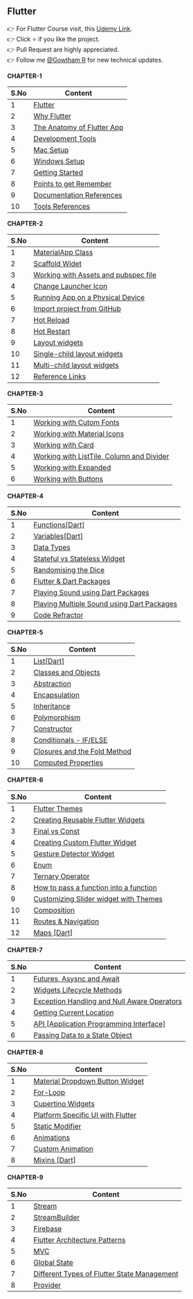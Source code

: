 ## Flutter

:point_right: For Flutter Course visit, this [Udemy Link](https://www.udemy.com/course/flutter-bootcamp-with-dart/).  
:point_right: Click :star: if you like the project.   
:point_right: Pull Request are highly appreciated.  
:point_right: Follow me [@Gowtham R](https://twitter.com/Gowtham26730226) for new technical updates.

__CHAPTER-1__  

| S.No | Content |
| --------	 | ------------ |
| 1 | [Flutter](CHAPTER-1.md#flutter) | 
| 2 | [Why Flutter](CHAPTER-1.md#why-flutter) |    
| 3 | [The Anatomy of Flutter App](CHAPTER-1.md#the-anatomy-of-flutter-app) |  
| 4 | [Development Tools](CHAPTER-1.md#development-tools) |  
| 5 | [Mac Setup](CHAPTER-1.md#mac-setup) |
| 6 | [Windows Setup](CHAPTER-1.md#windows-setup) |
| 7 | [Getting Started](CHAPTER-1.md#getting-started) |   
| 8 | [Points to get Remember](CHAPTER-1.md#points-to-get-remember) | 
| 9 | [Documentation References](CHAPTER-1.md#documentation-references) |   
| 10 | [Tools References](CHAPTER-1.md#tools-references) |

 
__CHAPTER-2__  

| S.No | Content |
| --------	 | ------------ |
| 1 | [MaterialApp Class](CHAPTER-2.md#materialapp-class) |
| 2 | [Scaffold Widet](CHAPTER-2.md#scaffold-widet) |
| 3 | [Working with Assets and pubspec file](CHAPTER-2.md#working-with-assets-and-pubspec-file) |
| 4 | [Change Launcher Icon](CHAPTER-2.md#change-launcher-icon) |
| 5 | [Running App on a Physical Device](CHAPTER-2.md#running-app-on-a-physical-device) |
| 6 | [Import project from GitHub](CHAPTER-2.md#import-project-from-github) |
| 7 | [Hot Reload](CHAPTER-2.md#hot-reload) |
| 8 | [Hot Restart](CHAPTER-2.md#hot-restart) |
| 9 | [Layout widgets](CHAPTER-2.md#layout-widgets) |
| 10 | [Single-child layout widgets](CHAPTER-2.md#single-child-layout-widgets) |
| 11 | [Multi-child layout widgets](CHAPTER-2.md#multi-child-layout-widgets) |
| 12 | [Reference Links](CHAPTER-2.md#reference-links) |

    
__CHAPTER-3__  

| S.No | Content |
| --------	 | ------------ |
| 1 | [Working with Cutom Fonts](CHAPTER-3.md#working-with-cutom-fonts) |
| 2 | [Working with Material Icons](CHAPTER-3.md#working-with-material-icons) |
| 3 | [Working with Card](CHAPTER-3.md#working-with-card) |
| 4 | [Working with ListTile, Column and Divider](CHAPTER-3.md#working-with-listtile-column-and-divider) |
| 5 | [Working with Expanded](CHAPTER-3.md#working-with-expanded) |
| 6 | [Working with Buttons](CHAPTER-3.md#working-with-buttons) |

    
__CHAPTER-4__

| S.No | Content |
| --------	 | ------------ |
| 1 | [Functions[Dart]](CHAPTER-4.md#functionsdart) |
| 2 | [Variables[Dart]](CHAPTER-4.md#variablesdart) |
| 3 | [Data Types](CHAPTER-4.md#data-types) |
| 4 | [Stateful vs Stateless Widget](CHAPTER-4.md#stateful-vs-stateless-widget) |
| 5 | [Randomising the Dice](CHAPTER-4.md#randomising-the-dice) |
| 6 | [Flutter & Dart Packages](CHAPTER-4.md#flutter--dart-packages) |
| 7 | [Playing Sound using Dart Packages](CHAPTER-4.md#playing-sound-using-dart-packages) |
| 8 | [Playing Multiple Sound using Dart Packages](CHAPTER-4.md#playing-multiple-sound-using-dart-packages) |
| 9 | [Code Refractor](CHAPTER-4.md#code-refractor) |

__CHAPTER-5__  

| S.No | Content |
| --------	 | ------------ |
| 1 | [List[Dart]](CHAPTER-5.md#listdart) | 
| 2 | [Classes and Objects](CHAPTER-5.md#classes-and-objects) |
| 3 | [Abstraction](CHAPTER-5.md#abstraction) |
| 4 | [Encapsulation](CHAPTER-5.md#encapsulation) |
| 5 | [Inheritance](CHAPTER-5.md#inheritance) |
| 6 | [Polymorphism](CHAPTER-5.md#polymorphism) |
| 7 | [Constructor](CHAPTER-5.md#constructor) |
| 8 | [Conditionals - IF/ELSE](CHAPTER-5.md#conditionals---ifelse) |
| 9 | [Closures and the Fold Method](CHAPTER-5.md#closures-and-the-fold-method) |
| 10 | [Computed Properties](CHAPTER-5.md#computed-properties) |

__CHAPTER-6__  

| S.No | Content |
| --------	 | ------------ |
| 1 | [Flutter Themes](CHAPTER-6.md#futter-themes) | 
| 2 | [Creating Reusable Flutter Widgets](CHAPTER-6.md#creating-reusable-flutter-widgets) |    
| 3 | [Final vs Const](CHAPTER-6.md#final-vs-const) |  
| 4 | [Creating Custom Flutter Widget](CHAPTER-6.md#creating-custom-flutter-widget) |  
| 5 | [Gesture Detector Widget](CHAPTER-6.md#gesture-detector-widget) |
| 6 | [Enum](CHAPTER-6.md#enum) |
| 7 | [Ternary Operator](CHAPTER-6.md#ternary-operator) |   
| 8 | [How to pass a function into a function](CHAPTER-6.md#how-to-pass-a-function-into-a-function) | 
| 9 | [Customizing Slider widget with Themes](CHAPTER-6.md#customizing-slider-widget-with-themes) |   
| 10 | [Composition](CHAPTER-6.md#composition) |
| 11 | [Routes & Navigation](CHAPTER-6.md#routes--navigation) |
| 12 | [Maps [Dart]](CHAPTER-6.md#maps-dart) |

__CHAPTER-7__  

| S.No | Content |
| --------	 | ------------ |
| 1 | [Futures, Asysnc and Await](CHAPTER-7.md#futures-asysnc-and-await) | 
| 2 | [Widgets Lifecycle Methods](CHAPTER-7.md#widgets-lifecycle-methods) | 
| 3 | [Exception Handling and Null Aware Operators](CHAPTER-7.md#exception-handling-and-null-aware-operators) |
| 4 | [Getting Current Location](CHAPTER-7.md#getting-current-location) |
| 5 | [API [Application Programming Interface]](CHAPTER-7.md#api-application-programming-interface) |
| 6 | [Passing Data to a State Object](CHAPTER-7.md#passing-data-to-a-state-object) |

__CHAPTER-8__  

| S.No | Content |
| --------	 | ------------ |
| 1 | [Material Dropdown Button Widget](CHAPTER-8.md#material-dropdown-button-widget) |
| 2 | [For-Loop](CHAPTER-8.md#for-loop) |
| 3 | [Cupertino Widgets](CHAPTER-8.md#cupertino-widgets) |
| 4 | [Platform Specific UI with Flutter](CHAPTER-8.md#platform-specific-ui-with-flutter) |
| 5 | [Static Modifier](CHAPTER-8.md#static-modifier) |
| 6 | [Animations](CHAPTER-8.md#animations) |
| 7 | [Custom Animation](CHAPTER-8.md#custom-animation) |
| 8 | [Mixins [Dart]](CHAPTER-8.md#mixinsdart) |
    
__CHAPTER-9__  

| S.No | Content |
| --------	 | ------------ |
| 1 | [Stream](CHAPTER-9.md#stream) |
| 2 | [StreamBuilder](CHAPTER-9.md#streambuilder) |
| 3 | [Firebase](CHAPTER-9.md#firebase) |
| 4 | [Flutter Architecture Patterns](CHAPTER-9.md#flutter-architecture-patterns) |
| 5 | [MVC](CHAPTER-9.md#mvc) |
| 6 | [Global State](CHAPTER-9.md#global-state) |
| 7 | [Different Types of Flutter State Management](CHAPTER-9.md#different-types-of-flutter-state-management) |
| 8 | [Provider](CHAPTER-9.md#provider) |
